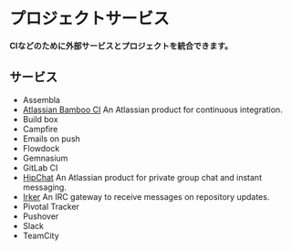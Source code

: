 # プロジェクトサービス
 
__CIなどのために外部サービスとプロジェクトを統合できます。__

## サービス

- Assembla
- [Atlassian Bamboo CI](bamboo.md) An Atlassian product for continuous integration.
- Build box
- Campfire
- Emails on push
- Flowdock
- Gemnasium
- GitLab CI
- [HipChat](hipchat.md) An Atlassian product for private group chat and instant messaging.
- [Irker](irker.md) An IRC gateway to receive messages on repository updates.
- Pivotal Tracker
- Pushover
- Slack
- TeamCity
